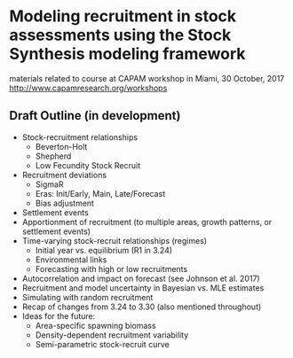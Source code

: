 # Modeling recruitment in stock assessments using the Stock Synthesis modeling framework 

materials related to course at CAPAM workshop in Miami, 30 October, 2017
http://www.capamresearch.org/workshops

## Draft Outline (in development)

* Stock-recruitment relationships
  * Beverton-Holt
  * Shepherd
  * Low Fecundity Stock Recruit
* Recruitment deviations
  * SigmaR
  * Eras: Init/Early, Main, Late/Forecast
  * Bias adjustment
* Settlement events
* Apportionment of recruitment (to multiple areas, growth patterns, or settlement events)
* Time-varying stock-recruit relationships (regimes)
  * Initial year vs. equilibrium (R1 in 3.24)
  * Environmental links
  * Forecasting with high or low recruitments
* Autocorrelation and impact on forecast (see Johnson et al. 2017)
* Recruitment and model uncertainty in Bayesian vs. MLE estimates
* Simulating with random recruitment
* Recap of changes from 3.24 to 3.30 (also mentioned throughout)
* Ideas for the future:
  * Area-specific spawning biomass
  * Density-dependent recruitment variability
  * Semi-parametric stock-recruit curve


